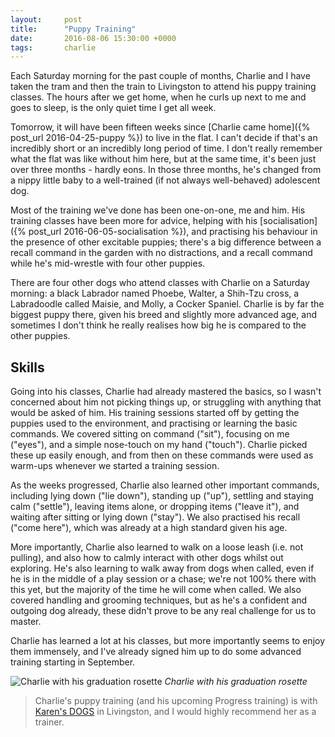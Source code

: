 ```yaml
---
layout:     post
title:      "Puppy Training"
date:       2016-08-06 15:30:00 +0000
tags:       charlie
---
```


Each Saturday morning for the past couple of months, Charlie and I have taken the tram and then the train to Livingston to attend his puppy training classes. The hours after we get home, when he curls up next to me and goes to sleep, is the only quiet time I get all week.

<!-- Read More -->

Tomorrow, it will have been fifteen weeks since [Charlie came home]({% post_url 2016-04-25-puppy %}) to live in the flat. I can't decide if that's an incredibly short or an incredibly long period of time. I don't really remember what the flat was like without him here, but at the same time, it's been just over three months - hardly eons. In those three months, he's changed from a nippy little baby to a well-trained (if not always well-behaved) adolescent dog.

Most of the training we've done has been one-on-one, me and him. His training classes have been more for advice, helping with his [socialisation]({% post_url 2016-06-05-socialisation %}), and practising his behaviour in the presence of other excitable puppies; there's a big difference between a recall command in the garden with no distractions, and a recall command while he's mid-wrestle with four other puppies.

There are four other dogs who attend classes with Charlie on a Saturday morning: a black Labrador named Phoebe, Walter, a Shih-Tzu cross, a Labradoodle called Maisie, and Molly, a Cocker Spaniel. Charlie is by far the biggest puppy there, given his breed and slightly more advanced age, and sometimes I don't think he really realises how big he is compared to the other puppies.

## Skills

Going into his classes, Charlie had already mastered the basics, so I wasn't concerned about him not picking things up, or struggling with anything that would be asked of him. His training sessions started off by getting the puppies used to the environment, and practising or learning the basic commands. We covered sitting on command ("sit"), focusing on me ("eyes"), and a simple nose-touch on my hand ("touch"). Charlie picked these up easily enough, and from then on these commands were used as warm-ups whenever we started a training session.

As the weeks progressed, Charlie also learned other important commands, including lying down ("lie down"), standing up ("up"), settling and staying calm ("settle"), leaving items alone, or dropping items ("leave it"), and waiting after sitting or lying down ("stay"). We also practised his recall ("come here"), which was already at a high standard given his age. 

More importantly, Charlie also learned to walk on a loose leash (i.e. not pulling), and also how to calmly interact with other dogs whilst out exploring. He's also learning to walk away from dogs when called, even if he is in the middle of a play session or a chase; we're not 100% there with this yet, but the majority of the time he will come when called. We also covered handling and grooming techniques, but as he's a confident and outgoing dog already, these didn't prove to be any real challenge for us to master.

Charlie has learned a lot at his classes, but more importantly seems to enjoy them immensely, and I've already signed him up to do some advanced training starting in September.

![Charlie with his graduation rosette]({{site.baseurl}}/assets/img/puppy-training-charlie-graduation.jpg)
*Charlie with his graduation rosette*

> Charlie's puppy training (and his upcoming Progress training) is with [Karen's DOGS][karens-dogs-link] in Livingston, and I would highly recommend her as a trainer.

[karens-dogs-link]: http://karensdogs.co.uk/